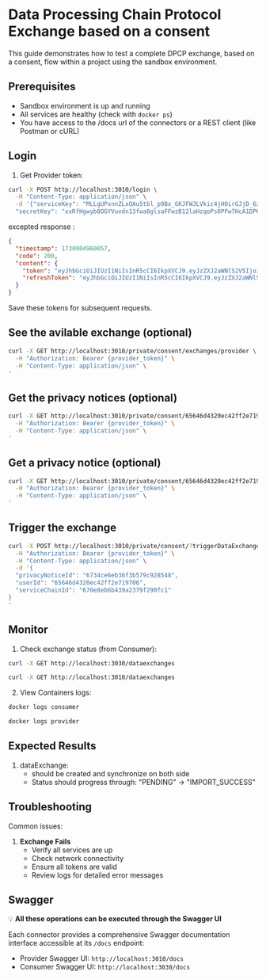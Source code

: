 # Data Processing Chain Protocol Exchange based on a consent

This guide demonstrates how to test a complete DPCP exchange, based on a consent, flow within a project using the sandbox environment.

## Prerequisites

- Sandbox environment is up and running
- All services are healthy (check with `docker ps`)
- You have access to the /docs url of the connectors or a REST client (like Postman or cURL)

## Login

1. Get Provider token:

```bash
curl -X POST http://localhost:3010/login \
  -H "Content-Type: application/json" \
  -d '{"serviceKey": "MLLgUPxnnZLxOAu5tbl_p9Bx_GKJFWJLVkic4jHOirGJjD_6zEbzcCosAhCw7zV_VA9fPYy_vdRkZLuebUAUoQgjAPZGPuI9zaXg",
  "secretKey": "xxRfHgwyb8OGYVuvdn13fwa8glsaFFwzB12laHzqoPs0PFw7HcA1DP6X8wkqEfZ4feUTwfdXO9WHGzlPwstMrE4FJVllcIl5U4nG"}'
```

excepted response : 

```json
{
  "timestamp": 1730904960057,
  "code": 200,
  "content": {
    "token": "eyJhbGciOiJIUzI1NiIsInR5cCI6IkpXVCJ9.eyJzZXJ2aWNlS2V5IjoiTUxMZ1VQeG5uWkx4T0F1NXRibF9wOUJ4X0dLSkZXSkxWa2ljNGpIT2lyR0pqRF82ekViemNDb3NBaEN3N3pWX1ZBOWZQWXlfdmRSa1pMdWViVUFVb1FnakFQWkdQdUk5emFYZyIsImlhdCI6MTczMDkwNDk2MDA1NSwiZXhwIjoxNzMwOTA0OTYwMzU1fQ.HvoHfXFy0L9Qtdl3pm-OSxH9phal_Vlc2_gYpiWJboM",
    "refreshToken": "eyJhbGciOiJIUzI1NiIsInR5cCI6IkpXVCJ9.eyJzZXJ2aWNlS2V5IjoiTUxMZ1VQeG5uWkx4T0F1NXRibF9wOUJ4X0dLSkZXSkxWa2ljNGpIT2lyR0pqRF82ekViemNDb3NBaEN3N3pWX1ZBOWZQWXlfdmRSa1pMdWViVUFVb1FnakFQWkdQdUk5emFYZyIsImlhdCI6MTczMDkwNDk2MDA1NiwiZXhwIjoxNzMwOTA0OTYwMzU2fQ.la9FDMlOICL1TXQOQSZ-YRLHib1GO3iQskXDk_4sE7w"
  }
}
```

Save these tokens for subsequent requests.

## See the avilable exchange (optional)

```bash
curl -X GET http://localhost:3010/private/consent/exchanges/provider \
  -H "Authorization: Bearer {provider_token}" \
  -H "Content-Type: application/json" \
'
```

## Get the privacy notices (optional)

```bash
curl -X GET http://localhost:3010/private/consent/65646d4320ec42ff2e719706/aHR0cDovL2NhdGFsb2c6ODA4Mi92MS9jYXRhbG9nL3BhcnRpY2lwYW50cy82NmQxODcyNGVlNzFmOWYwOTZiYWU4MTA%3D/aHR0cDovL2NhdGFsb2c6ODA4Mi92MS9jYXRhbG9nL3BhcnRpY2lwYW50cy82NmQxOGExZGVlNzFmOWYwOTZiYWVjMDg%3D \
  -H "Authorization: Bearer {provider_token}" \
  -H "Content-Type: application/json" \
'
```

## Get a privacy notice (optional)

```bash
curl -X GET http://localhost:3010/private/consent/65646d4320ec42ff2e719706/privacy-notices/6734ce6eb36f3b579c928548 \
  -H "Authorization: Bearer {provider_token}" \
  -H "Content-Type: application/json" \
'
```

## Trigger the exchange

```bash
curl -X POST http://localhost:3010/private/consent/?triggerDataExchange=true \
  -H "Authorization: Bearer {provider_token}" \
  -H "Content-Type: application/json" \
  -d '{
  "privacyNoticeId": "6734ce6eb36f3b579c928548",
  "userId": "65646d4320ec42ff2e719706",
  "serviceChainId": "670e8eb6b439a2379f290fc1"
}
'
```

## Monitor

1. Check exchange status (from Consumer):

```bash
curl -X GET http://localhost:3030/dataexchanges
```

```bash
curl -X GET http://localhost:3010/dataexchanges
```

2. View Containers logs:

```bash
docker logs consumer
```

```bash
docker logs provider
```

## Expected Results

1. dataExchange:
   - should be created and synchronize on both side
   - Status should progress through: "PENDING" -> "IMPORT_SUCCESS"

## Troubleshooting

Common issues:

1. **Exchange Fails**
   - Verify all services are up
   - Check network connectivity
   - Ensure all tokens are valid
   - Review logs for detailed error messages

## Swagger

💡 **All these operations can be executed through the Swagger UI**

Each connector provides a comprehensive Swagger documentation interface accessible at its `/docs` endpoint:

- Provider Swagger UI: `http://localhost:3010/docs`
- Consumer Swagger UI: `http://localhost:3030/docs`
